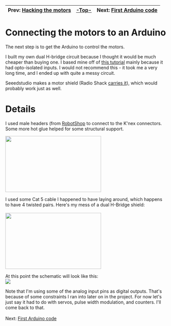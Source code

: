 | Prev:  [Hacking the motors](HackingTheMotors.md)| [-Top-](ProjectOverview.md) | Next:  [First Arduino code](FirstArduinoCode.md) |
|:------------------------------------------------|:----------------------------|:-------------------------------------------------|
# Connecting the motors to an Arduino #

The next step is to get the Arduino to control the motors.

I built my own dual H-bridge circuit because I thought it would be much cheaper than buying one.  I based mine off of [this tutorial](http://www.mcmanis.com/chuck/robotics/tutorial/h-bridge/bjt-circuit.html) mainly because it had opto-isolated inputs.  I would not recommend this - it took me a very long time, and I ended up with quite a messy circuit.

Seeedstudio makes a motor shield (Radio Shack [carries it](http://www.radioshack.com/product/index.jsp?productId=13351656)), which would probably work just as well.


# Details #

I used male headers (from [RobotShop](http://www.robotshop.com/productinfo.aspx?pc=RB-Spa-153&lang=en-US) to connect to the K'nex connectors.  Some more hot glue helped for some structural support.

<img src='https://lh4.googleusercontent.com/-FI1tUpzu1O0/UEF5ukjur1I/AAAAAAAABWA/c-v98NdMkNM/s860/2012-08-31_22-58-09_401.jpg' height='175' width='300'>

I used some Cat 5 cable I happened to have laying around, which happens to have 4 twisted pairs.  Here's my mess of a dual H-Bridge shield:<br>
<br>
<img src='https://lh5.googleusercontent.com/-s43y_FGpryw/UEF6AXmMIpI/AAAAAAAABWQ/gpauw_fbgYc/s860/2012-08-31_22-59-20_706.jpg' height='175' width='300'>

At this point the schematic will look like this:<br>
<img src='https://lh4.googleusercontent.com/-K_fvE_09AHA/UGe1FFdX2LI/AAAAAAAABfg/7VL4aF2AcnU/s605/robot_schematic_2.png'>

Note that I'm using some of the analog input pins as digital outputs.  That's because of some constraints I ran into later on in the project.  For now let's just say it had to do with servos, pulse width modulation, and counters.  I'll come back to that.<br>
<br>
Next:  <a href='FirstArduinoCode.md'>First Arduino code</a>
